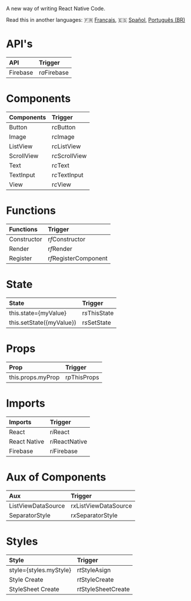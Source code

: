 A new way of writing React Native Code.

Read this in another languages: :fr: [Français](), :es: [Spañol](), [Português (BR)](readme_ptbr.md)

# API's

| API       | Trigger       |
| :-------- | :------------ |
| Firebase  | r*a*Firebase  |

# Components

| Components     | Trigger        |
| :------------- | :------------  |
| Button         | r*c*Button     |
| Image          | r*c*Image      |
| ListView       | r*c*ListView   |
| ScrollView     | r*c*ScrollView |
| Text           | r*c*Text       |
| TextInput      | r*c*TextInput  |
| View           | r*c*View       |

# Functions

| Functions   | Trigger               |
| :---------  | :-------------        |
| Constructor | r*f*Constructor       |
| Render      | r*f*Render            |
| Register    | r*f*RegisterComponent |

# State

| State                    | Trigger       |
| :---------               | :----------   |
| this.state={myValue}     | r*s*ThisState |
| this.setState({myValue}) | r*s*SetState  |

# Props

| Prop              | Trigger       |
| :---------        | :-------      |
| this.props.myProp | r*p*ThisProps |

# Imports

| Imports      | Trigger         |
| :---------   | :-------------  |
| React        | r*i*React       |
| React Native | r*i*ReactNative |
| Firebase     | r*i*Firebase    |

# Aux of Components

| Aux                | Trigger                |
| :-------------     | :-------------------   |
| ListViewDataSource | r*x*ListViewDataSource |
| SeparatorStyle     | r*x*SeparatorStyle     |

# Styles

| Style                  | Trigger                |
| :-------------         | :-------------------   |
| style={styles.myStyle} | r*t*StyleAsign         |
| Style Create           | r*t*StyleCreate        |
| StyleSheet Create      | r*t*StyleSheetCreate   |
